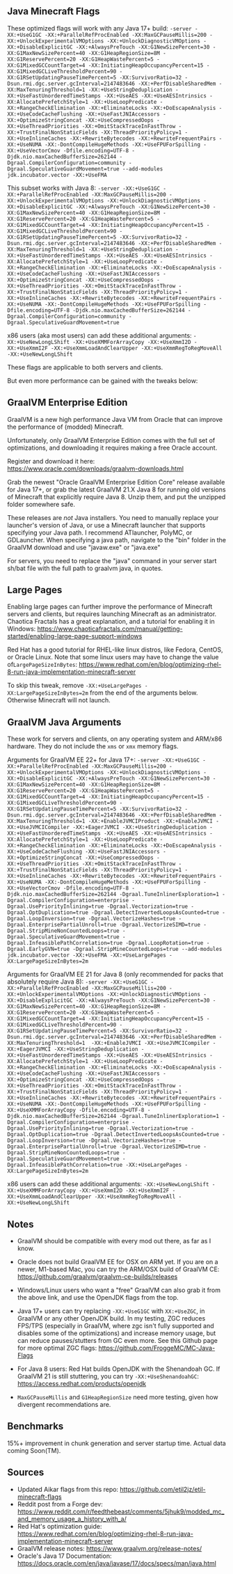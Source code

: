 Java Minecraft Flags
------
These optimized flags will work with any Java 17+ build: 
```-server -XX:+UseG1GC -XX:+ParallelRefProcEnabled -XX:MaxGCPauseMillis=200 -XX:+UnlockExperimentalVMOptions -XX:+UnlockDiagnosticVMOptions -XX:+DisableExplicitGC -XX:+AlwaysPreTouch -XX:G1NewSizePercent=30 -XX:G1MaxNewSizePercent=40 -XX:G1HeapRegionSize=8M -XX:G1ReservePercent=20 -XX:G1HeapWastePercent=5 -XX:G1MixedGCCountTarget=4 -XX:InitiatingHeapOccupancyPercent=15 -XX:G1MixedGCLiveThresholdPercent=90 -XX:G1RSetUpdatingPauseTimePercent=5 -XX:SurvivorRatio=32 -Dsun.rmi.dgc.server.gcInterval=2147483646 -XX:+PerfDisableSharedMem -XX:MaxTenuringThreshold=1 -XX:+UseStringDeduplication -XX:+UseFastUnorderedTimeStamps -XX:+UseAES -XX:+UseAESIntrinsics -XX:AllocatePrefetchStyle=1 -XX:+UseLoopPredicate -XX:+RangeCheckElimination -XX:+EliminateLocks -XX:+DoEscapeAnalysis -XX:+UseCodeCacheFlushing -XX:+UseFastJNIAccessors -XX:+OptimizeStringConcat -XX:+UseCompressedOops -XX:+UseThreadPriorities -XX:+OmitStackTraceInFastThrow -XX:+TrustFinalNonStaticFields -XX:ThreadPriorityPolicy=1 -XX:+UseInlineCaches -XX:+RewriteBytecodes -XX:+RewriteFrequentPairs -XX:+UseNUMA -XX:-DontCompileHugeMethods -XX:+UseFPUForSpilling -XX:+UseVectorCmov -Dfile.encoding=UTF-8 -Djdk.nio.maxCachedBufferSize=262144 -Dgraal.CompilerConfiguration=community -Dgraal.SpeculativeGuardMovement=true --add-modules jdk.incubator.vector -XX:+UseFMA```

This subset works with Java 8:
```-server -XX:+UseG1GC -XX:+ParallelRefProcEnabled -XX:MaxGCPauseMillis=200 -XX:+UnlockExperimentalVMOptions -XX:+UnlockDiagnosticVMOptions -XX:+DisableExplicitGC -XX:+AlwaysPreTouch -XX:G1NewSizePercent=30 -XX:G1MaxNewSizePercent=40 -XX:G1HeapRegionSize=8M -XX:G1ReservePercent=20 -XX:G1HeapWastePercent=5 -XX:G1MixedGCCountTarget=4 -XX:InitiatingHeapOccupancyPercent=15 -XX:G1MixedGCLiveThresholdPercent=90 -XX:G1RSetUpdatingPauseTimePercent=5 -XX:SurvivorRatio=32 -Dsun.rmi.dgc.server.gcInterval=2147483646 -XX:+PerfDisableSharedMem -XX:MaxTenuringThreshold=1 -XX:+UseStringDeduplication -XX:+UseFastUnorderedTimeStamps -XX:+UseAES -XX:+UseAESIntrinsics -XX:AllocatePrefetchStyle=1 -XX:+UseLoopPredicate -XX:+RangeCheckElimination -XX:+EliminateLocks -XX:+DoEscapeAnalysis -XX:+UseCodeCacheFlushing -XX:+UseFastJNIAccessors -XX:+OptimizeStringConcat -XX:+UseCompressedOops -XX:+UseThreadPriorities -XX:+OmitStackTraceInFastThrow -XX:+TrustFinalNonStaticFields -XX:ThreadPriorityPolicy=1 -XX:+UseInlineCaches -XX:+RewriteBytecodes -XX:+RewriteFrequentPairs -XX:+UseNUMA -XX:-DontCompileHugeMethods -XX:+UseFPUForSpilling -Dfile.encoding=UTF-8 -Djdk.nio.maxCachedBufferSize=262144 -Dgraal.CompilerConfiguration=community -Dgraal.SpeculativeGuardMovement=true```

x86 users (aka most users) can add these additional arguments:
```-XX:+UseNewLongLShift -XX:+UseXMMForArrayCopy -XX:+UseXmmI2D -XX:+UseXmmI2F -XX:+UseXmmLoadAndClearUpper -XX:+UseXmmRegToRegMoveAll -XX:+UseNewLongLShift```

These flags are applicable to both servers and clients.

But even more performance can be gained with the tweaks below:

GraalVM Enterprise Edition
------

GraalVM is a new high performance Java VM from Oracle that can improve the performance of (modded) Minecraft.

Unfortunately, only GraalVM Enterprise Edition comes with the full set of optimizations, and downloading it requires making a free Oracle account.

Register and download it here: https://www.oracle.com/downloads/graalvm-downloads.html

Grab the newest "Oracle GraalVM Enterprise Edition Core" release available for Java 17+, or grab the latest GraalVM 21.X Java 8 for running old versions of Minecraft that explicitly require Java 8. Unzip them, and put the unzipped folder somewhere safe.

These releases are *not* Java installers. You need to manually replace your launcher's version of Java, or use a Minecraft launcher that supports specifying your Java path. I recommend ATlauncher, PolyMC, or GDLauncher. When specifying a java path, navigate to the "bin" folder in the GraalVM download and use "javaw.exe" or "java.exe"

For servers, you need to replace the "java" command in your server start sh/bat file with the full path to graalvm java, in quotes.


Large Pages
------

Enabling large pages can further improve the performance of Minecraft servers and clients, but requires launching Minecraft as an administrator. Chaotica Fractals has a great explanation, and a tutorial for enabling it in Windows: https://www.chaoticafractals.com/manual/getting-started/enabling-large-page-support-windows

Red Hat has a good tutorial for RHEL-like linux distros, like Fedora, CentOS, or Oracle Linux. Note that some linux users may have to change the value of`LargePageSizeInBytes`: https://www.redhat.com/en/blog/optimizing-rhel-8-run-java-implementation-minecraft-server

To skip this tweak, remove `-XX:+UseLargePages -XX:LargePageSizeInBytes=2m` from the end of the arguments below. Otherwise Minecraft will not launch.

GraalVM Java Arguments
------

These work for servers and clients, on any operating system and ARM/x86 hardware. They do not include the `xms` or `xmx` memory flags.

Arguments for GraalVM EE 22+ for Java 17+:
```-server -XX:+UseG1GC -XX:+ParallelRefProcEnabled -XX:MaxGCPauseMillis=200 -XX:+UnlockExperimentalVMOptions -XX:+UnlockDiagnosticVMOptions -XX:+DisableExplicitGC -XX:+AlwaysPreTouch -XX:G1NewSizePercent=30 -XX:G1MaxNewSizePercent=40 -XX:G1HeapRegionSize=8M -XX:G1ReservePercent=20 -XX:G1HeapWastePercent=5 -XX:G1MixedGCCountTarget=4 -XX:InitiatingHeapOccupancyPercent=15 -XX:G1MixedGCLiveThresholdPercent=90 -XX:G1RSetUpdatingPauseTimePercent=5 -XX:SurvivorRatio=32 -Dsun.rmi.dgc.server.gcInterval=2147483646 -XX:+PerfDisableSharedMem -XX:MaxTenuringThreshold=1 -XX:+EnableJVMCIProduct -XX:+EnableJVMCI -XX:+UseJVMCICompiler -XX:+EagerJVMCI -XX:+UseStringDeduplication -XX:+UseFastUnorderedTimeStamps -XX:+UseAES -XX:+UseAESIntrinsics -XX:AllocatePrefetchStyle=1 -XX:+UseLoopPredicate -XX:+RangeCheckElimination -XX:+EliminateLocks -XX:+DoEscapeAnalysis -XX:+UseCodeCacheFlushing -XX:+UseFastJNIAccessors -XX:+OptimizeStringConcat -XX:+UseCompressedOops -XX:+UseThreadPriorities -XX:+OmitStackTraceInFastThrow -XX:+TrustFinalNonStaticFields -XX:ThreadPriorityPolicy=1 -XX:+UseInlineCaches -XX:+RewriteBytecodes -XX:+RewriteFrequentPairs -XX:+UseNUMA -XX:-DontCompileHugeMethods -XX:+UseFPUForSpilling -XX:+UseVectorCmov -Dfile.encoding=UTF-8 -Djdk.nio.maxCachedBufferSize=262144 -Dgraal.TuneInlinerExploration=1 -Dgraal.CompilerConfiguration=enterprise -Dgraal.UsePriorityInlining=true -Dgraal.Vectorization=true -Dgraal.OptDuplication=true -Dgraal.DetectInvertedLoopsAsCounted=true -Dgraal.LoopInversion=true -Dgraal.VectorizeHashes=true -Dgraal.EnterprisePartialUnroll=true -Dgraal.VectorizeSIMD=true -Dgraal.StripMineNonCountedLoops=true -Dgraal.SpeculativeGuardMovement=true -Dgraal.InfeasiblePathCorrelation=true -Dgraal.LoopRotation=true -Dgraal.EarlyGVN=true -Dgraal.StripMineCountedLoops=true --add-modules jdk.incubator.vector -XX:+UseFMA -XX:+UseLargePages -XX:LargePageSizeInBytes=2m```

Arguments for GraalVM EE 21 for Java 8 (only recommended for packs that absolutely require Java 8):
```-server -XX:+UseG1GC -XX:+ParallelRefProcEnabled -XX:MaxGCPauseMillis=200 -XX:+UnlockExperimentalVMOptions -XX:+UnlockDiagnosticVMOptions -XX:+DisableExplicitGC -XX:+AlwaysPreTouch -XX:G1NewSizePercent=30 -XX:G1MaxNewSizePercent=40 -XX:G1HeapRegionSize=8M -XX:G1ReservePercent=20 -XX:G1HeapWastePercent=5 -XX:G1MixedGCCountTarget=4 -XX:InitiatingHeapOccupancyPercent=15 -XX:G1MixedGCLiveThresholdPercent=90 -XX:G1RSetUpdatingPauseTimePercent=5 -XX:SurvivorRatio=32 -Dsun.rmi.dgc.server.gcInterval=2147483646 -XX:+PerfDisableSharedMem -XX:MaxTenuringThreshold=1  -XX:+EnableJVMCI -XX:+UseJVMCICompiler -XX:+EagerJVMCI -XX:+UseStringDeduplication -XX:+UseFastUnorderedTimeStamps -XX:+UseAES -XX:+UseAESIntrinsics -XX:AllocatePrefetchStyle=1 -XX:+UseLoopPredicate -XX:+RangeCheckElimination -XX:+EliminateLocks -XX:+DoEscapeAnalysis -XX:+UseCodeCacheFlushing -XX:+UseFastJNIAccessors -XX:+OptimizeStringConcat -XX:+UseCompressedOops -XX:+UseThreadPriorities -XX:+OmitStackTraceInFastThrow -XX:+TrustFinalNonStaticFields -XX:ThreadPriorityPolicy=1 -XX:+UseInlineCaches -XX:+RewriteBytecodes -XX:+RewriteFrequentPairs -XX:+UseNUMA -XX:-DontCompileHugeMethods -XX:+UseFPUForSpilling -XX:+UseXMMForArrayCopy -Dfile.encoding=UTF-8 -Djdk.nio.maxCachedBufferSize=262144 -Dgraal.TuneInlinerExploration=1 -Dgraal.CompilerConfiguration=enterprise -Dgraal.UsePriorityInlining=true -Dgraal.Vectorization=true -Dgraal.OptDuplication=true -Dgraal.DetectInvertedLoopsAsCounted=true -Dgraal.LoopInversion=true -Dgraal.VectorizeHashes=true -Dgraal.EnterprisePartialUnroll=true -Dgraal.VectorizeSIMD=true -Dgraal.StripMineNonCountedLoops=true -Dgraal.SpeculativeGuardMovement=true -Dgraal.InfeasiblePathCorrelation=true -XX:+UseLargePages -XX:LargePageSizeInBytes=2m```

x86 users can add these additional arguments: 
```-XX:+UseNewLongLShift -XX:+UseXMMForArrayCopy -XX:+UseXmmI2D -XX:+UseXmmI2F -XX:+UseXmmLoadAndClearUpper -XX:+UseXmmRegToRegMoveAll -XX:+UseNewLongLShift```

Notes
------

- GraalVM should be compatible with every mod out there, as far as I know.

- Oracle does not build GraalVM EE for OSX on ARM yet. If you are on a newer, M1-based Mac, you can try the ARM/OSX build of GraalVM CE: https://github.com/graalvm/graalvm-ce-builds/releases

- Windows/Linux users who want a "free" GraalVM can also grab it from the above link, and use the OpenJDK flags from the top.

- Java 17+ users can try replacing `-XX:+UseG1GC` with `XX:+UseZGC`, in GraalVM or any other OpenJDK build. In my testing, ZGC reduces FPS/TPS (especially in GraalVM, where zgc isn't fully supported and disables some of the optimizations) and increase memory usage, but can reduce pauses/stutters from GC even more. See this Github page for more optimal ZGC flags: https://github.com/FroggeMC/MC-Java-Flags

- For Java 8 users: Red Hat builds OpenJDK with the Shenandoah GC. If GraalVM 21 is still stuttering, you can try `-XX:+UseShenandoahGC`: https://access.redhat.com/products/openjdk

- `MaxGCPauseMillis` and `G1HeapRegionSize` need more testing, given how divergent recommendations are.

Benchmarks
------
15%+ improvement in chunk generation and server startup time. Actual data coming Soon(TM).

Sources
------
- Updated Aikar flags from this repo: https://github.com/etil2jz/etil-minecraft-flags
- Reddit post from a Forge dev: https://www.reddit.com/r/feedthebeast/comments/5jhuk9/modded_mc_and_memory_usage_a_history_with_a/
- Red Hat's optimization guide: https://www.redhat.com/en/blog/optimizing-rhel-8-run-java-implementation-minecraft-server
- GraalVM release notes: https://www.graalvm.org/release-notes/
- Oracle's Java 17 Documentation: https://docs.oracle.com/en/java/javase/17/docs/specs/man/java.html
